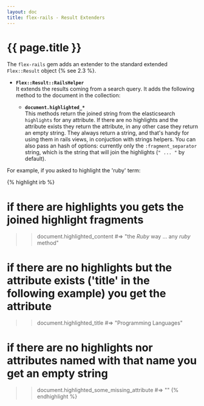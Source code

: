 ```yaml
---
layout: doc
title: flex-rails - Result Extenders
---
```


# {{ page.title }}

The `flex-rails` gem adds an extender to the standard extended `Flex::Result` object {% see 2.3 %}.

* __`Flex::Result::RailsHelper`__<br>
  It extends the results coming from a search query. It adds the following method to the document in the collection:

  * __`document.highlighted_*`__<br>
    This methods return the joined string from the elasticsearch `highlights` for any attribute. If there are no highlights and the attribute exists they return the attribute, in any other case they return an empty string. They always return a string, and that's handy for using them in rails views, in conjuction with strings helpers. You can also pass an hash of options: currently only the `:fragment_separator` string, which is the string that will join the highlights (`" ... "` by default).

For example, if you asked to highlight the 'ruby' term:

{% highlight irb %}
# if there are highlights you gets the joined highlight fragments
>> document.highlighted_content
#=> "the <em>Ruby</em> way ... any <em>ruby</em> method"

# if there are no highlights but the attribute exists ('title' in the following example) you get the attribute
>> document.highlighted_title
#=> "Programming Languages"

# if there are no highlights nor attributes named with that name you get an empty string
>> document.highlighted_some_missing_attribute
#=> ""
{% endhighlight %}
